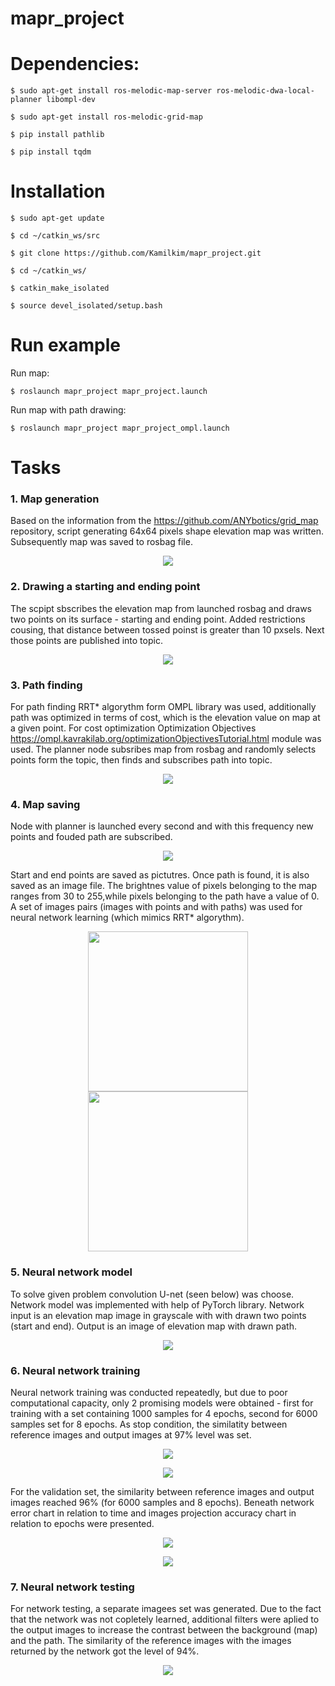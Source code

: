 # mapr_project

# Dependencies:
```
$ sudo apt-get install ros-melodic-map-server ros-melodic-dwa-local-planner libompl-dev

$ sudo apt-get install ros-melodic-grid-map

$ pip install pathlib

$ pip install tqdm
```
# Installation
```
$ sudo apt-get update

$ cd ~/catkin_ws/src

$ git clone https://github.com/Kamilkim/mapr_project.git

$ cd ~/catkin_ws/

$ catkin_make_isolated

$ source devel_isolated/setup.bash
```
# Run example

Run map:

`$ roslaunch mapr_project mapr_project.launch`

Run map with path drawing:

`$ roslaunch mapr_project mapr_project_ompl.launch`


# Tasks

### 1. Map generation
Based on the information from the https://github.com/ANYbotics/grid_map repository, script generating 64x64 pixels shape elevation map was written. Subsequently map was saved to rosbag file.

<p align="center"> 
<img src="doc/elevation_map.JPG">
</p>

### 2. Drawing a starting and ending point
The scpipt sbscribes the elevation map from launched rosbag and draws two points on its surface - starting and ending point. Added restrictions cousing, that distance between tossed poinst is greater than 10 pxsels. Next those points are published into topic.

<p align="center"> 
<img src="doc/elevation_map_points.JPG">
</p>

### 3. Path finding
For path finding RRT* algorythm form OMPL library was used, additionally path was optimized in terms of cost, which is the elevation value on map at a given point. For cost optimization Optimization Objectives https://ompl.kavrakilab.org/optimizationObjectivesTutorial.html module was used. The planner node subsribes map from rosbag and randomly selects points form the topic, then finds and subscribes path into topic.

<p align="center"> 
<img src="doc/elevation_map_path.JPG">
</p>

### 4. Map saving
Node with planner is launched every second and with this frequency new points and fouded path are subscribed.

<p align="center"> 
<img src="doc/planning.gif">
</p>

Start and end points are saved as pictutres. Once path is found, it is also saved as an image file.  The brightnes value of pixels belonging to the map ranges from 30 to 255,while pixels belonging to the path have a value of 0. A set of images pairs (images with points and with paths) was used for neural network learning (which mimics RRT* algorythm).

<p align="center"> 
<img src="doc/data_point.png" width="256px" height="256px">
<img src="doc/data_path.png" width="256px" height="256px">
</p>

### 5. Neural network model
To solve given problem convolution U-net (seen below) was choose. Network model was implemented with help of PyTorch library. Network input is an elevation map image in grayscale with with drawn two points (start and end). Output is an  image of elevation map with drawn path.

<p align="center"> 
<img src="doc/Model_sieci.PNG">
</p>

### 6. Neural network training 
Neural network training was conducted repeatedly, but due to poor computational capacity, only 2 promising models were obtained - first for training with a set containing 1000 samples for 4 epochs, second for 6000 samples set for 8 epochs. As stop condition, the similatity between reference images and output images at 97% level was set.

<p align="center"> 
<img src="doc/1000probek_4epoki.png">
</p>

<p align="center"> 
<img src="doc/6000probek_8epok.png">
</p>

For the validation set, the similarity between reference images and output images reached 96% (for 6000 samples and 8 epochs). 
Beneath network error chart in relation to time and images projection accuracy chart in relation to epochs were presented.

<p align="center"> 
<img src="doc/Loss_figure.png">
</p>

<p align="center"> 
<img src="doc/Accuracy_figure.png">
</p>

### 7. Neural network testing
For network testing, a separate imagees set was generated. Due to the fact that the network was not copletely learned, additional filters were aplied to the output images to increase the contrast between the background (map) and the path. The similarity of the reference images with the images returned by the network got the level of 94%.

<p align="center"> 
<img src="doc/Tesing.png">
</p>



